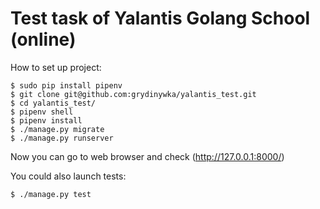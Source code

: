 # Test task of Yalantis Golang School (online)

How to set up project:
```
$ sudo pip install pipenv
$ git clone git@github.com:grydinywka/yalantis_test.git
$ cd yalantis_test/
$ pipenv shell
$ pipenv install
$ ./manage.py migrate
$ ./manage.py runserver
```

Now you can go to web browser and check (http://127.0.0.1:8000/)


You could also launch tests:
```
$ ./manage.py test
```

